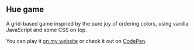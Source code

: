 ## Hue game

A grid-based game inspried by the pure joy of ordering colors,
using vanilla JavaScript and some CSS on top.

You can play it [on my website](https://trueskawka.github.io/hue)
or check it out on [CodePen](https://codepen.io/trueskawka/pen/rdVKQX?editors=0110).